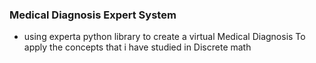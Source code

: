 ### Medical Diagnosis Expert System 

- using experta python library to create a virtual Medical Diagnosis To apply the concepts that i have studied in Discrete math

